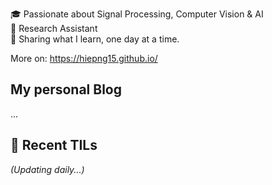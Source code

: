 🎓 Passionate about Signal Processing, Computer Vision & AI  
🔬 Research Assistant  
📖 Sharing what I learn, one day at a time.

More on: https://hiepng15.github.io/

## My personal Blog
...

## 📝 Recent TILs
<!-- TIL_SECTION -->
*(Updating daily...)*
<!-- END_TIL_SECTION -->
